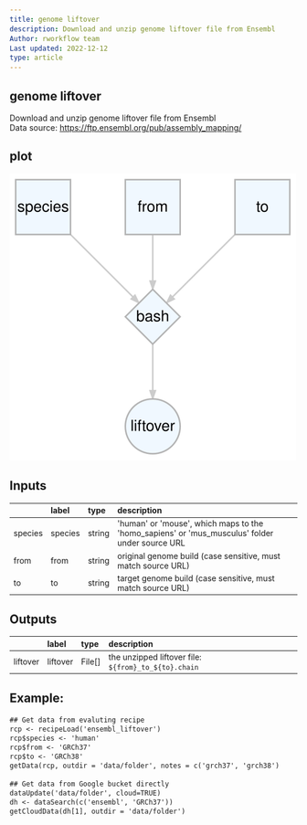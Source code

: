 ```yaml
---
title: genome liftover
description: Download and unzip genome liftover file from Ensembl
Author: rworkflow team
Last updated: 2022-12-12
type: article
---
```

## genome liftover
Download and unzip genome liftover file from Ensembl<br>Data source: <https://ftp.ensembl.org/pub/assembly_mapping/>
## plot
![## genome liftover](/plots/ensembl_liftover.svg)
## Inputs
|        |label   |type   |description                                                                                    |
|:-------|:-------|:------|:----------------------------------------------------------------------------------------------|
|species |species |string |'human' or 'mouse', which maps to the 'homo_sapiens' or 'mus_musculus' folder under source URL |
|from    |from    |string |original genome build (case sensitive, must match source URL)                                  |
|to      |to      |string |target genome build (case sensitive, must match source URL)                                    |
## Outputs
|         |label    |type   |description                                          |
|:--------|:--------|:------|:----------------------------------------------------|
|liftover |liftover |File[] |the unzipped liftover file: `${from}_to_${to}.chain` |
## Example:
```
## Get data from evaluting recipe
rcp <- recipeLoad('ensembl_liftover')
rcp$species <- 'human'
rcp$from <- 'GRCh37'
rcp$to <- 'GRCh38'
getData(rcp, outdir = 'data/folder', notes = c('grch37', 'grch38')

## Get data from Google bucket directly
dataUpdate('data/folder', cloud=TRUE)
dh <- dataSearch(c('ensembl', 'GRCh37'))
getCloudData(dh[1], outdir = 'data/folder')
```

